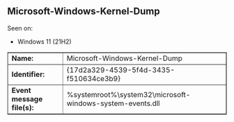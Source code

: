 ## Microsoft-Windows-Kernel-Dump

Seen on:
* Windows 11 (21H2)

<table border="1" class="docutils">
  <tbody>
    <tr>
      <td><b>Name:</b></td>
      <td>Microsoft-Windows-Kernel-Dump</td>
    </tr>
    <tr>
      <td><b>Identifier:</b></td>
      <td>{17d2a329-4539-5f4d-3435-f510634ce3b9}</td>
    </tr>
    <tr>
      <td><b>Event message file(s):</b></td>
      <td>%systemroot%\system32\microsoft-windows-system-events.dll</td>
    </tr>
  </tbody>
</table>

&nbsp;

